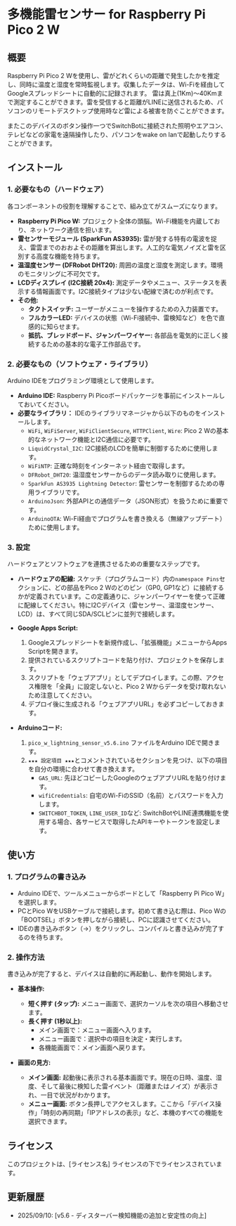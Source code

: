 # 多機能雷センサー for Raspberry Pi Pico 2 W

## 概要

Raspberry Pi Pico 2 Wを使用し、雷がどれくらいの距離で発生したかを推定し、同時に温度と湿度を常時監視します。収集したデータは、Wi-Fiを経由してGoogleスプレッドシートに自動的に記録されます。
雷は真上(1Km)～40Kmまで測定することができます。雷を受信すると距離がLINEに送信されるため、パソコンのリモートデスクトップ使用時など雷による被害を防ぐことができます。

またこのデバイスのボタン操作一つでSwitchBotに接続された照明やエアコン、テレビなどの家電を遠隔操作したり、パソコンをwake on lanで起動したりすることができます。

## インストール

### 1. 必要なもの（ハードウェア）
各コンポーネントの役割を理解することで、組み立てがスムーズになります。

   * **Raspberry Pi Pico W:** プロジェクト全体の頭脳。Wi-Fi機能を内蔵しており、ネットワーク通信を担います。
   * **雷センサーモジュール (SparkFun AS3935):** 雷が発する特有の電波を捉え、雷雲までのおおよその距離を算出します。人工的な電気ノイズと雷を区別する高度な機能を持ちます。
   * **温湿度センサー (DFRobot DHT20):** 周囲の温度と湿度を測定します。環境のモニタリングに不可欠です。
   * **LCDディスプレイ (I2C接続 20x4):** 測定データやメニュー、ステータスを表示する情報画面です。I2C接続タイプは少ない配線で済むのが利点です。
   * **その他:**
     - **タクトスイッチ:** ユーザーがメニューを操作するための入力装置です。
     - **フルカラーLED:** デバイスの状態（Wi-Fi接続中、雷検知など）を色で直感的に知らせます。
     - **抵抗、ブレッドボード、ジャンパーワイヤー:** 各部品を電気的に正しく接続するための基本的な電子工作部品です。

### 2. 必要なもの（ソフトウェア・ライブラリ）
Arduino IDEをプログラミング環境として使用します。

   * **Arduino IDE:** Raspberry Pi Picoボードパッケージを事前にインストールしておいてください。
   * **必要なライブラリ：** IDEのライブラリマネージャから以下のものをインストールします。
     - `WiFi`, `WiFiServer`, `WiFiClientSecure`, `HTTPClient`, `Wire`: Pico 2 Wの基本的なネットワーク機能とI2C通信に必要です。
     - `LiquidCrystal_I2C`: I2C接続のLCDを簡単に制御するために使用します。
     - `WiFiNTP`: 正確な時刻をインターネット経由で取得します。
     - `DFRobot_DHT20`: 温湿度センサーからのデータ読み取りに使用します。
     - `SparkFun AS3935 Lightning Detector`: 雷センサーを制御するための専用ライブラリです。
     - `ArduinoJson`: 外部APIとの通信データ（JSON形式）を扱うために重要です。
     - `ArduinoOTA`: Wi-Fi経由でプログラムを書き換える（無線アップデート）ために使用します。

### 3. 設定
ハードウェアとソフトウェアを連携させるための重要なステップです。

   * **ハードウェアの配線:** スケッチ（プログラムコード）内の`namespace Pins`セクションに、どの部品をPico 2 Wのどのピン（GP0, GP1など）に接続するかが定義されています。この定義通りに、ジャンパーワイヤーを使って正確に配線してください。特にI2Cデバイス（雷センサー、温湿度センサー、LCD）は、すべて同じSDA/SCLピンに並列で接続します。

   * **Google Apps Script:**
     1. Googleスプレッドシートを新規作成し、「拡張機能」メニューからApps Scriptを開きます。
     2. 提供されているスクリプトコードを貼り付け、プロジェクトを保存します。
     3. スクリプトを「ウェブアプリ」としてデプロイします。この際、アクセス権限を「全員」に設定しないと、Pico 2 Wからデータを受け取れないため注意してください。
     4. デプロイ後に生成される「ウェブアプリURL」を必ずコピーしておきます。

   * **Arduinoコード:**
     1. `pico_w_lightning_sensor_v5.6.ino` ファイルをArduino IDEで開きます。
     2. `★★★ 設定項目 ★★★`とコメントされているセクションを見つけ、以下の項目を自分の環境に合わせて書き換えます。
        - `GAS_URL`: 先ほどコピーしたGoogleのウェブアプリURLを貼り付けます。
        - `wifiCredentials`: 自宅のWi-FiのSSID（名前）とパスワードを入力します。
        - `SWITCHBOT_TOKEN`, `LINE_USER_ID`など: SwitchBotやLINE連携機能を使用する場合、各サービスで取得したAPIキーやトークンを設定します。

## 使い方

### 1. プログラムの書き込み
   * Arduino IDEで、ツールメニューからボードとして「Raspberry Pi Pico W」を選択します。
   * PCとPico WをUSBケーブルで接続します。初めて書き込む際は、Pico Wの「BOOTSEL」ボタンを押しながら接続し、PCに認識させてください。
   * IDEの書き込みボタン（→）をクリックし、コンパイルと書き込みが完了するのを待ちます。

### 2. 操作方法
書き込みが完了すると、デバイスは自動的に再起動し、動作を開始します。

   * **基本操作:**
     - **短く押す (タップ):** メニュー画面で、選択カーソルを次の項目へ移動させます。
     - **長く押す (1秒以上):**
       - メイン画面で：メニュー画面へ入ります。
       - メニュー画面で：選択中の項目を決定・実行します。
       - 各機能画面で：メイン画面へ戻ります。

   * **画面の見方:**
     - **メイン画面:** 起動後に表示される基本画面です。現在の日時、温度、湿度、そして最後に検知した雷イベント（距離またはノイズ）が表示され、一目で状況がわかります。
     - **メニュー画面:** ボタン長押しでアクセスします。ここから「デバイス操作」「時刻の再同期」「IPアドレスの表示」など、本機のすべての機能を選択できます。

## ライセンス

このプロジェクトは、[ライセンス名] ライセンスの下でライセンスされています。

## 更新履歴

* 2025/09/10: [v5.6 - ディスターバー検知機能の追加と安定性の向上]
